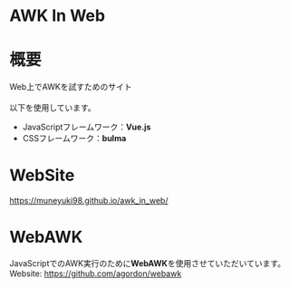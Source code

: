 

 AWK In Web
===

# 概要
Web上でAWKを試すためのサイト<br>
<br>
以下を使用しています。
- JavaScriptフレームワーク：**Vue.js**
- CSSフレームワーク：**bulma**


# WebSite
https://muneyuki98.github.io/awk_in_web/

# WebAWK
JavaScriptでのAWK実行のために**WebAWK**を使用させていただいています。<br>
Website: https://github.com/agordon/webawk
